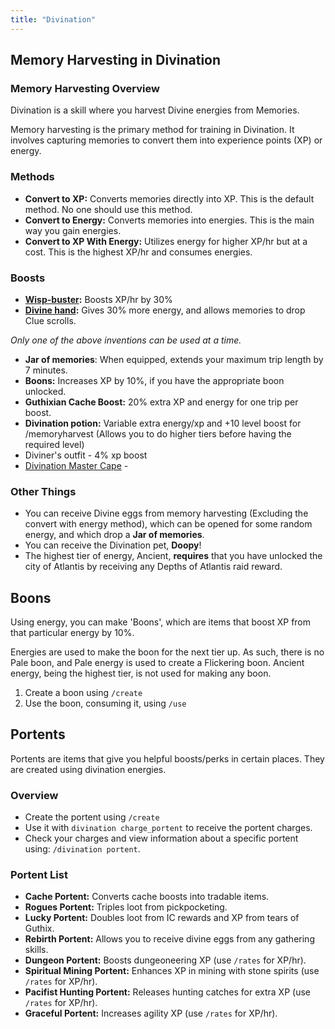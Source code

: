 ```yaml
---
title: "Divination"
---
```


## Memory Harvesting in Divination

### Memory Harvesting Overview

Divination is a skill where you harvest Divine energies from Memories.

Memory harvesting is the primary method for training in Divination. It involves capturing memories to convert them into experience points (XP) or energy.

### Methods

- **Convert to XP:** Converts memories directly into XP. This is the default method. No one should use this method.
- **Convert to Energy:** Converts memories into energies. This is the main way you gain energies.
- **Convert to XP With Energy:** Utilizes energy for higher XP/hr but at a cost. This is the highest XP/hr and consumes energies.

### Boosts

- [**Wisp-buster**](../invention/#inventions)**:** Boosts XP/hr by 30%
- [**Divine hand**](../invention/#inventions)**:** Gives 30% more energy, and allows memories to drop Clue scrolls.

_Only one of the above inventions can be used at a time._

- **Jar of memories**: When equipped, extends your maximum trip length by 7 minutes.
- **Boons:** Increases XP by 10%, if you have the appropriate boon unlocked.
- **Guthixian Cache Boost:** 20% extra XP and energy for one trip per boost.
- **Divination potion:** Variable extra energy/xp and +10 level boost for /memoryharvest (Allows you to do higher tiers before having the required level)
- Diviner's outfit - 4% xp boost
- [Divination Master Cape](../../custom-items/equippables/#master-capes) -

### Other Things

- You can receive Divine eggs from memory harvesting (Excluding the convert with energy method), which can be opened for some random energy, and which drop a **Jar of memories**.
- You can receive the Divination pet, **Doopy**!
- The highest tier of energy, Ancient, **requires** that you have unlocked the city of Atlantis by receiving any Depths of Atlantis raid reward.

## Boons

Using energy, you can make 'Boons', which are items that boost XP from that particular energy by 10%.

Energies are used to make the boon for the next tier up. As such, there is no Pale boon, and Pale energy is used to create a Flickering boon. Ancient energy, being the highest tier, is not used for making any boon.

1. Create a boon using `/create`
2. Use the boon, consuming it, using `/use`

## Portents

Portents are items that give you helpful boosts/perks in certain places. They are created using divination energies.

### Overview

- Create the portent using `/create`
- Use it with `divination charge_portent` to receive the portent charges.
- Check your charges and view information about a specific portent using: `/divination portent`.

### Portent List

- **Cache Portent:** Converts cache boosts into tradable items.
- **Rogues Portent:** Triples loot from pickpocketing.
- **Lucky Portent:** Doubles loot from IC rewards and XP from tears of Guthix.
- **Rebirth Portent:** Allows you to receive divine eggs from any gathering skills.
- **Dungeon Portent:** Boosts dungeoneering XP (use `/rates` for XP/hr).
- **Spiritual Mining Portent:** Enhances XP in mining with stone spirits (use `/rates` for XP/hr).
- **Pacifist Hunting Portent:** Releases hunting catches for extra XP (use `/rates` for XP/hr).
- **Graceful Portent:** Increases agility XP (use `/rates` for XP/hr).
